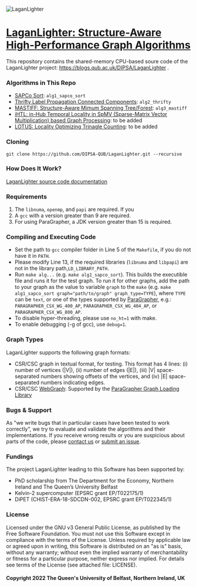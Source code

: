 ![LaganLighter](https://blogs.qub.ac.uk/dipsa/wp-content/uploads/sites/319/2023/02/header-18.jpg)

# [LaganLighter:  Structure-Aware High-Performance Graph Algorithms](https://blogs.qub.ac.uk/DIPSA/LaganLighter/)

This repository contains the shared-memory CPU-based soure code of the LaganLighter project: https://blogs.qub.ac.uk/DIPSA/LaganLighter .   

### Algorithms in This Repo
 - [SAPCo Sort](https://blogs.qub.ac.uk/DIPSA/Sapco-Sort-Optimizing-Degree-Ordering-For-Power-Law-Graphs/): `alg1_sapco_sort`
 - [Thrifty Label Propagation Connected Components](https://blogs.qub.ac.uk/DIPSA/Thrifty-Label-Propagation-Fast-Connected-Components-for-Skewed-Degree-Graphs/): `alg2_thrifty`
 - [MASTIFF: Structure-Aware Mimum Spanning Tree/Forest](https://blogs.qub.ac.uk/DIPSA/MASTIFF-Structure-Aware-Minimum-Spanning-Tree-Forest/): `alg3_mastiff`
 - [iHTL: in-Hub Temporal Locality in SpMV (Sparse-Matrix Vector Multiplication) based Graph Processing](https://blogs.qub.ac.uk/DIPSA/Exploiting-in-Hub-Temporal-Locality-in-SpMV-based-Graph-Processing/): to be added
 - [LOTUS: Locality Optimizing Trinagle Counting](https://blogs.qub.ac.uk/DIPSA/LOTUS-Locality-Optimizing-Triangle-Counting/): to be added

### Cloning 
 `git clone https://github.com/DIPSA-QUB/LaganLighter.git --recursive`

### How Does It Work?
[LaganLighter source code documentation](https://blogs.qub.ac.uk/DIPSA/LaganLighter-Source-Code)

### Requirements
1. The `libnuma`, `openmp`, and `papi` are required. If you
2. A `gcc` with a version greater than 9 are required.
3. For using ParaGrapher, a JDK version greater than 15 is required.

### Compiling and Executing Code
 - Set the path to `gcc` compiler folder in Line 5 of the `Makefile`, if you do not have it in `PATH`.
 - Please modify Line 13, if the required libraries (`libnuma` and `libpapi`) are not in the library path,`LD_LIBRARY_PATH`.
 - Run `make alg...` (e.g. `make alg1_sapco_sort`). This builds the executible file and runs it for the test graph. To run it for other graphs, add the path to your graph as the value to variable `graph` to the `make` (e.g. `make alg1_sapco_sort graph="path/to/graph" graph_type=TYPE`), where `TYPE` can be `text`, or one of the types supported by [ParaGrapher](https://blogs.qub.ac.uk/DIPSA/ParaGrapher), e.g.: `PARAGRAPHER_CSX_WG_400_AP`, `PARAGRAPHER_CSX_WG_404_AP`, or `PARAGRAPHER_CSX_WG_800_AP`. 
 - To disable hyper-threading, please use `no_ht=1` with make.
 - To enable debugging (-g of gcc), use `debug=1`.

### Graph Types
LaganLighter supports  the following graph formats:
 - CSR/CSC graph in textual format, for testing. This format has 4 lines: (i) number of vertices (|V|), (ii) number of edges (|E|), (iii) |V| space-separated numbers showing offsets of the vertices, and (iv) |E| space-separated numbers indicating edges.
 - CSR/CSC [WebGraph](https://law.di.unimi.it/datasets.php): Supported by the [ParaGrapher Graph Loading Library](https://blogs.qub.ac.uk/DIPSA/ParaGrapher) 
 
### Bugs & Support
As "we write bugs that in particular cases have been tested to work correctly", we try to evaluate and validate the algorithms and their implementations. If you receive wrong results or you are suspicious about parts of the code, please [contact us](https://blogs.qub.ac.uk/DIPSA/LaganLighter) or [submit an issue](https://github.com/DIPSA-QUB/LaganLighter/issues). 

### Fundings
The project LaganLighter leading to this Software has been supported by:
 - PhD scholarship from The Department for the Economy, Northern Ireland and The Queen’s University Belfast 
 - Kelvin-2 supercomputer (EPSRC grant EP/T022175/1) 
 - DiPET (CHIST-ERA-18-SDCDN-002, EPSRC grant EP/T022345/1) 

### License
Licensed under the GNU v3 General Public License, as published by the Free Software Foundation. You must not use this Software except in compliance with the terms of the License. Unless required by applicable law or agreed upon in writing, this Software is distributed on an "as is" basis, without any warranty; without even the implied warranty of merchantability or fitness for a particular purpose, neither express nor implied. For details see terms of the License (see attached file: LICENSE). 

#### Copyright 2022 The Queen's University of Belfast, Northern Ireland, UK
